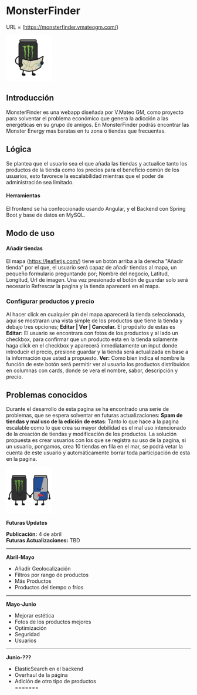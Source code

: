 # MonsterFinder
URL = (https://monsterfinder.vmateogm.com/) 


<img src="resourcesGit/monstermapa.png" width="25%" />

## Introducción
MonsterFinder es una webapp diseñada por V.Mateo GM, como proyecto para solventar el
problema económico que genera la adicción a las energéticas en su grupo de amigos. En
MonsterFinder podrás encontrar las Monster Energy mas baratas en tu zona o tiendas que
frecuentas.


## Lógica
Se plantea que el usuario sea el que añada las tiendas y actualice tanto los productos de
la tienda como los precios para el beneficio común de los usuarios, esto favorece la
escalabilidad mientras que el poder de administración sea limitado.


#### Herramientas
El frontend se ha confeccionado usando Angular, y el Backend con Spring Boot y base de
datos en MySQL.


## Modo de uso

#### Añadir tiendas
El mapa (https://leafletjs.com/) tiene un botón arriba a la derecha "Añadir tienda" por el
que, el usuario será capaz de añadir tiendas al mapa, un pequeño formulario preguntando
por; Nombre del negocio, Latitud, Longitud, Url de imagen. Una vez presionado el botón de
guardar solo será necesario Refrescar la pagina y la tienda aparecerá en el mapa.

### Configurar productos y precio
Al hacer click en cualquier pin del mapa aparecerá la tienda seleccionada, aquí se
mostraran una vista simple de los productos que tiene la tienda y debajo tres opciones;
**Editar | Ver | Cancelar.** El propósito de estas es **Editar:** El usuario se encontrara con fotos
de los productos y al lado un checkbox, para confirmar que un producto esta en la tienda
solamente haga click en el checkbox y aparecerá inmediatamente un input donde
introducir el precio, presione guardar y la tienda será actualizada en base a la información
que usted a propuesto. **Ver:** Como bien indica el nombre la función de este botón será
permitir ver al usuario los productos distribuidos en columnas con cards, donde se vera el
nombre, sabor, descripción y precio.

## Problemas conocidos
Durante el desarrollo de esta pagina se ha encontrado una serie de problemas, que se
espera solventar en futuras actualizaciones: **Spam de tiendas y mal uso de la edición
de estas**: Tanto lo que hace a la pagina escalable como lo que crea su mayor debilidad es
el mal uso intencionado de la creación de tiendas y modificación de los productos. La
solución propuesta es crear usuarios con los que se registra su uso de la pagina, si un
usuario, pongamos, crea 10 tiendas en fila en el mar, se podrá vetar la cuenta de este
usuario y automáticamente borrar toda participación de esta en la pagina.


<img src="resourcesGit/monsteramistad.png" width="25%" />

**Futuras Updates**

**Publicación:** 4 de abril  
**Futuras Actualizaciones:** TBD  

---

**Abril-Mayo**  
- Añadir Geolocalización  
- Filtros por rango de productos  
- Más Productos  
- Productos del tiempo o fríos  

---

**Mayo-Junio**  
- Mejorar estética  
- Fotos de los productos mejores  
- Optimización  
- Seguridad  
- Usuarios  

---

**Junio-???**  
- ElasticSearch en el backend  
- Overhaul de la página  
- Adición de otro tipo de productos  
=======
